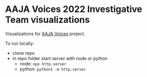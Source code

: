# AAJA Voices 2022 Investigative Team visualizations

Visualizations for [AAJA Voices](https://voices.aaja.org/) project.

To run locally:
- clone repo
- in repo folder start server with node or python
  - node: `npx http-server`
  - python: `python3 -m http.server`